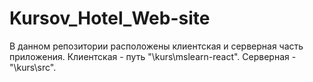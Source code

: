 # Kursov_Hotel_Web-site
В данном репозитории расположены клиентская и серверная часть приложения.
Клиентская - путь "\kurs\mslearn-react".
Серверная - "\kurs\src".
